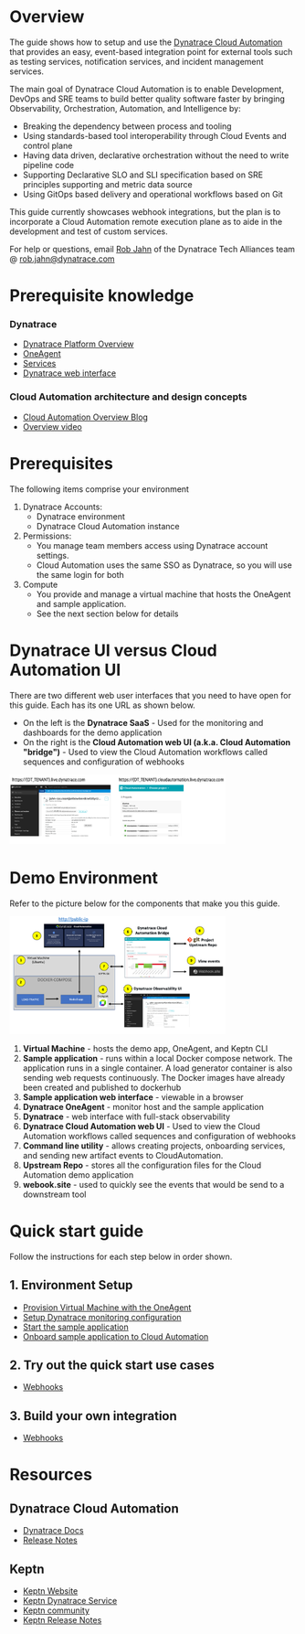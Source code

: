# Overview

The guide shows how to setup and use the [Dynatrace Cloud Automation](https://www.dynatrace.com/platform/cloud-automation/) that provides an easy, event-based integration point for external tools such as testing services, notification services, and incident management services. 

The main goal of Dynatrace Cloud Automation is to enable Development, DevOps and SRE teams to build better quality software faster by bringing Observability, Orchestration, Automation, and Intelligence by:

* Breaking the dependency between process and tooling
* Using standards-based tool interoperability through Cloud Events and control plane
* Having data driven, declarative orchestration without the need to write pipeline code
* Supporting Declarative SLO and SLI specification based on SRE principles supporting and metric data source
* Using GitOps based delivery and operational workflows based on Git

This guide currently showcases webhook integrations, but the plan is to incorporate a Cloud Automation remote execution plane as to aide in the development and test of custom services.

For help or questions, email [Rob Jahn](https://www.linkedin.com/in/robjahn/) of the Dynatrace Tech Alliances team @ rob.jahn@dynatrace.com 

# Prerequisite knowledge

### Dynatrace

* [Dynatrace Platform Overview](https://www.dynatrace.com/support/help/get-started/)
* [OneAgent](https://www.dynatrace.com/support/help/setup-and-configuration/dynatrace-oneagent)
* [Services](https://www.dynatrace.com/support/help/how-to-use-dynatrace/transactions-and-services)
* [Dynatrace web interface](https://www.dynatrace.com/support/help/get-started/navigation)

### Cloud Automation architecture and design concepts

* [Cloud Automation Overview Blog](https://www.dynatrace.com/news/blog/deliver-cloud-native-applications-faster-with-dynatrace-cloud-automation-module/)
* [Overview video](https://www.youtube.com/watch?v=H4tZhpKxVC4)

# Prerequisites

The following items comprise your environment

1. Dynatrace Accounts:
    * Dynatrace environment
    * Dynatrace Cloud Automation instance
1. Permissions:
    * You manage team members access using Dynatrace account settings. 
    * Cloud Automation uses the same SSO as Dynatrace, so you will use the same login for both  
1. Compute
    * You provide and manage a virtual machine that hosts the OneAgent and sample application. 
    * See the next section below for details

# Dynatrace UI versus Cloud Automation UI

There are two different web user interfaces that you need to have open for this guide.  Each has its one URL as shown below.
* On the left is the **Dynatrace SaaS** - Used for the monitoring and dashboards for the demo application
* On the right is the **Cloud Automation web UI (a.k.a. Cloud Automation "bridge")** - Used to view the Cloud Automation workflows called sequences and configuration of webhooks

<img src="images/dt-and-bridge.png" width="75%" height="75%">

# Demo Environment

Refer to the picture below for the components that make you this guide.

<img src="images/setup.png" width="75%" height="75%">

1. **Virtual Machine** - hosts the demo app, OneAgent, and Keptn CLI 
1. **Sample application** - runs within a local Docker compose network. The application runs in a single container. A load generator container is also sending web requests continuously.  The Docker images have already been created and published to dockerhub
1. **Sample application web interface** - viewable in a browser
1. **Dynatrace OneAgent** - monitor host and the sample application
1. **Dynatrace** - web interface with full-stack observability
1. **Dynatrace Cloud Automation web UI** - Used to view the Cloud Automation workflows called sequences and configuration of webhooks
1. **Command line utility** - allows creating projects, onboarding services, and sending new artifact events to CloudAutomation.
1. **Upstream Repo** - stores all the configuration files for the Cloud Automation demo application
1. **webook.site** - used to quickly see the events that would be send to a downstream tool

# Quick start guide

Follow the instructions for each step below in order shown.

## 1. Environment Setup

* [Provision Virtual Machine with the OneAgent](VM.md)
* [Setup Dynatrace monitoring configuration](SETUP.md)
* [Start the sample application](APP.md)
* [Onboard sample application to Cloud Automation](ONBOARD.md)

## 2. Try out the quick start use cases

* [Webhooks](WEBHOOK.md)

## 3. Build your own integration

* [Webhooks](BUILDWEBHOOK.md)

# Resources

## Dynatrace Cloud Automation

* [Dynatrace Docs](https://www.dynatrace.com/support/help/how-to-use-dynatrace/cloud-automation)
* [Release Notes](https://www.dynatrace.com/support/help/shortlink/release-notes#cloud-automation)

## Keptn

* [Keptn Website](https://keptn.sh)
* [Keptn Dynatrace Service](https://github.com/keptn-contrib/dynatrace-service)
* [Keptn community](https://keptn.sh/community)
* [Keptn Release Notes](https://github.com/keptn/keptn/releases)


